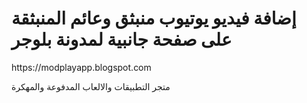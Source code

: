 # إضافة فيديو يوتيوب منبثق وعائم المنبثقة على صفحة جانبية لمدونة بلوجر


<link>https://modplayapp.blogspot.com<link/>

متجر التطبيقات والالعاب المدفوعة والمهكرة





